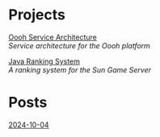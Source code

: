 
# Projects

[Oooh Service Architecture](oooh/index.md)  
*Service architecture for the Oooh platform*

[Java Ranking System](jrs/index.md)  
*A ranking system for the Sun Game Server*

# Posts

[2024-10-04](_posts/2024-10-04-welcome-to-jekyll.markdown)
